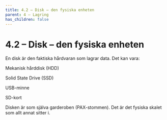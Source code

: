 ```yaml
---
title: 4.2 – Disk – den fysiska enheten
parent: 4 – Lagring
has_children: false
---
```

# 4.2 – Disk – den fysiska enheten

En disk är den faktiska hårdvaran som lagrar data. Det kan vara:

Mekanisk hårddisk (HDD)

Solid State Drive (SSD)

USB-minne

SD-kort

Disken är som själva garderoben (PAX-stommen). Det är det fysiska skalet som allt annat sitter i.

